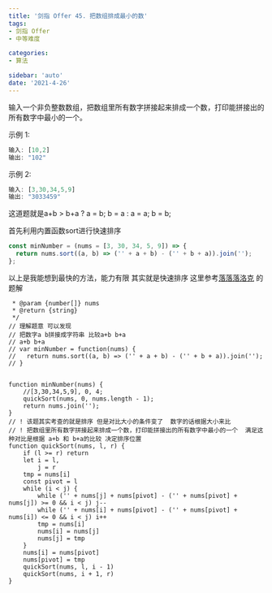 ```yaml
---
title: '剑指 Offer 45. 把数组排成最小的数'
tags:
- 剑指 Offer
- 中等难度

categories:
- 算法

sidebar: 'auto'
date: '2021-4-26'
---
```


输入一个非负整数数组，把数组里所有数字拼接起来排成一个数，打印能拼接出的所有数字中最小的一个。

示例 1:

```javascript
输入: [10,2]
输出: "102"
```

示例 2:

```javascript
输入: [3,30,34,5,9]
输出: "3033459"
```


这道题就是a+b > b+a ? a = b; b = a : a = a; b = b;

首先利用内置函数sort进行快速排序

```javascript
const minNumber = (nums = [3, 30, 34, 5, 9]) => {
  return nums.sort((a, b) => ('' + a + b) - ('' + b + a)).join('');
};
```

以上是我能想到最快的方法，能力有限
其实就是快速排序
这里参考[落落落洛克](https://leetcode-cn.com/problems/ba-shu-zu-pai-cheng-zui-xiao-de-shu-lcof/solution/song-gei-qian-duan-de-tong-xue-kan-bu-do-4fko/) 的题解
```javascript/**
 * @param {number[]} nums
 * @return {string}
 */
// 理解题意 可以发现
// 把数字a b拼接成字符串 比较a+b b+a
// a+b b+a
// var minNumber = function(nums) {
//   return nums.sort((a, b) => ('' + a + b) - ('' + b + a)).join('');
// }


function minNumber(nums) {
    //[3,30,34,5,9], 0, 4;
	quickSort(nums, 0, nums.length - 1);
	return nums.join('');
}
// ! 该题其实考查的就是排序 但是对比大小的条件变了  数字的话根据大小来比
// ! 把数组里所有数字拼接起来排成一个数，打印能拼接出的所有数字中最小的一个  满足这种对比是根据 a+b 和 b+a的比较 决定排序位置
function quickSort(nums, l, r) {
	if (l >= r) return
	let i = l,
		j = r
	tmp = nums[i]
	const pivot = l
	while (i < j) {
		while ('' + nums[j] + nums[pivot] - ('' + nums[pivot] + nums[j]) >= 0 && i < j) j--
		while ('' + nums[i] + nums[pivot] - ('' + nums[pivot] + nums[i]) <= 0 && i < j) i++
		tmp = nums[i]
		nums[i] = nums[j]
		nums[j] = tmp
	}
	nums[i] = nums[pivot]
	nums[pivot] = tmp
	quickSort(nums, l, i - 1)
	quickSort(nums, i + 1, r)
}

```
